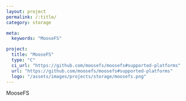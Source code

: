 ```yaml
---
layout: project
permalink: /:title/
category: storage

meta:
  keywords: "MooseFS"

project:
  title: "MooseFS"
  type: "C"
  ci_url: "https://github.com/moosefs/moosefs#supported-platforms"
  url: "https://github.com/moosefs/moosefs#supported-platforms"
  logo: "/assets/images/projects/storage/moosefs.png"
---
```


<p>MooseFS</p>
